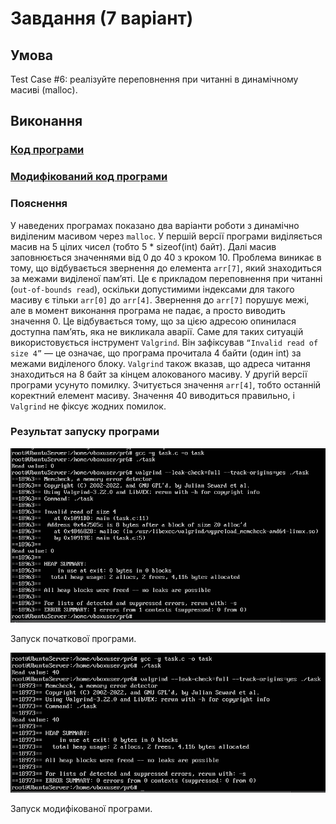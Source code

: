 # Завдання (7 варіант)

## Умова

Test Case #6: реалізуйте переповнення при читанні в динамічному масиві (malloc).

## Виконання

### [Код програми](task_files/task_1.c) 

### [Модифікований код програми](task_files/task_2.c) 

### Пояснення

У наведених програмах показано два варіанти роботи з динамічно виділеним масивом через `malloc`. У першій версії програми виділяється масив на 5 цілих чисел (тобто 5 * sizeof(int) байт). Далі масив заповнюється значеннями від 0 до 40 з кроком 10. Проблема виникає в тому, що відбувається звернення до елемента `arr[7]`, який знаходиться за межами виділеної пам’яті. Це є прикладом переповнення при читанні (`out-of-bounds read`), оскільки допустимими індексами для такого масиву є тільки `arr[0]` до `arr[4]`. Звернення до `arr[7]` порушує межі, але в момент виконання програма не падає, а просто виводить значення 0. Це відбувається тому, що за цією адресою опинилася доступна пам’ять, яка не викликала аварії. Саме для таких ситуацій використовується інструмент `Valgrind`. Він зафіксував `“Invalid read of size 4”` — це означає, що програма прочитала 4 байти (один int) за межами виділеного блоку. `Valgrind` також вказав, що адреса читання знаходиться на 8 байт за кінцем алокованого масиву. У другій версії програми усунуто помилку. Зчитується значення `arr[4]`, тобто останній коректний елемент масиву. Значення 40 виводиться правильно, і `Valgrind` не фіксує жодних помилок.

### Результат запуску програми

![](task_files/task1_2.png)

Запуск початкової програми.

![](task_files/task1_4.png)

Запуск модифікованої програми.
